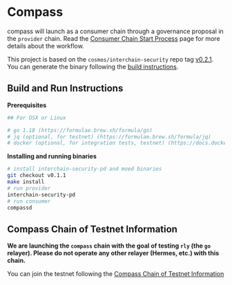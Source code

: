 # Compass

compass will launch as a consumer chain through a governance proposal in the `provider` chain. Read the [Consumer Chain Start Process](/docs/Consumer-Chain-Start-Process.md) page for more details about the workflow.

This project is based on the `cosmos/interchain-security` repo tag [v0.2.1](https://github.com/cosmos/interchain-security/releases/tag/v0.2.1). You can generate the binary following the [build instructions](https://github.com/cosmos/interchain-security#instructions).

## Build and Run Instructions

**Prerequisites**

```bash
## For OSX or Linux

# go 1.18 (https://formulae.brew.sh/formula/go)
# jq (optional, for testnet) (https://formulae.brew.sh/formula/jq)
# docker (optional, for integration tests, testnet) (https://docs.docker.com/get-docker/)
```

**Installing and running binaries**

```bash
# install interchain-security-pd and moed binaries
git checkout v0.1.1
make install
# run provider
interchain-security-pd
# run consumer
compassd
```

## Compass Chain of Testnet Information

**We are launching the `compass` chain with the goal of testing `rly` (the `go` relayer). Please do not operate any other relayer (Hermes, etc.) with this chain.**

You can join the testnet following the [Compass Chain of Testnet Information](https://github.com/WALL-E/ics-compass)

